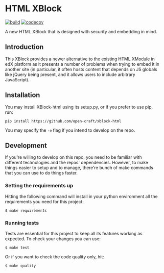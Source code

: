 # HTML XBlock

[![build](https://circleci.com/gh/open-craft/xblock-html/tree/wozniak%2Fci-setup.svg?style=shield)](https://circleci.com/gh/open-craft/xblock-html/tree/wozniak%2Fci-setup) [![codecov](https://codecov.io/gh/open-craft/xblock-html/branch/wozniak%2Fci-setup/graph/badge.svg)](https://codecov.io/gh/open-craft/xblock-html)


A new HTML XBlock that is designed with security and embedding in mind. 

## Introduction
This XBlock provides a newer alternative to the existing HTML XModule in edX platform as it presents a number of 
problems when trying to embed it in another site (in particular, it often hosts content that depends on JS globals like 
jQuery being present, and it allows users to include arbitrary JavaScript).

## Installation
You may install XBlock-html using its setup.py, or if you prefer to use pip, run:

```shell
pip install https://github.com/open-craft/xblock-html
```
You may specify the `-e` flag if you intend to develop on the repo.

## Development
If you're willing to develop on this repo, you need to be familiar with different technologies and the repos' 
dependencies. However, to make things easier to setup and to manage, there're bunch of make commands that you can use
 to do things faster.
 
### Setting the requirements up
Hitting the following command will install in your python environment all the requirements you need for this project:

```shell
$ make requirements
```

### Running tests
Tests are essential for this project to keep all its features working as expected. To check your changes you can use:

```shell
$ make test
```
Or if you want to check the code quality only, hit:
```shell
$ make quality
```
